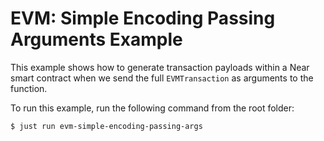 # EVM: Simple Encoding Passing Arguments Example

This example shows how to generate transaction payloads within a Near smart contract when we send the full `EVMTransaction` as arguments to the function.

To run this example, run the following command from the root folder:

```bash
$ just run evm-simple-encoding-passing-args
```


